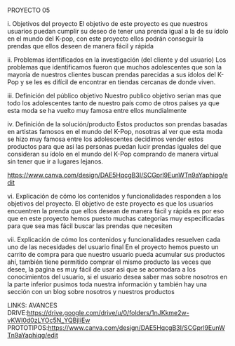 
PROYECTO 05


i.	Objetivos del proyecto
El objetivo de este proyecto es que nuestros usuarios puedan cumplir su deseo de tener una prenda igual a la de su ídolo en el mundo del K-pop, con este proyecto ellos podrán conseguir la prendas que ellos deseen de manera fácil y rápida

ii.	Problemas identificados en la investigación (del cliente y del usuario)
Los problemas que identificamos fueron que muchos adolescentes que son la mayoría de nuestros clientes buscan prendas parecidas a sus ídolos del K-Pop y se les es difícil de encontrar en tiendas cercanas de donde viven.

iii.	Definición del público objetivo
Nuestro publico objetivo serian mas que todo los adolescentes tanto de nuestro país como de otros países ya que esta moda se ha vuelto muy famosa entre ellos mundialmente

iv.	Definición de la solución/producto
Estos productos son prendas basadas en artistas famosos en el mundo del K-Pop, nosotras al ver que esta moda se hizo muy famosa entre los adolescentes decidimos vender estos productos para que asi las personas puedan lucir prendas iguales del que consideran su ídolo en el mundo del K-Pop comprando de manera virtual sin tener que ir a lugares lejanos.


https://www.canva.com/design/DAE5HqcgB3I/SCGprl9EunWTn9aYaphiqg/edit

vi.	Explicación de cómo los contenidos y funcionalidades responden a los objetivos del proyecto.
El objetivo de este proyecto es que los usuarios encuentren la prenda que ellos desean de manera fácil y rápida es por eso que en este proyecto hemos puesto muchas categorías muy especificadas para que sea mas fácil buscar las prendas que necesiten

vii.	Explicación de cómo los contenidos y funcionalidades resuelven cada uno de las necesidades del usuario final
En el proyecto hemos puesto un carrito de compra para que nuestro usuario pueda acumular sus productos ahí, también tiene permitido comprar el mismo producto las veces que desee, la pagina es muy fácil de usar asi que se acomodara a los conocimientos del usuario, si el usuario desea saber mas sobre nosotros en la parte inferior pusimos toda nuestra información y también hay una sección con un blog sobre nosotros y nuestros productos

LINKS:
AVANCES DRIVE:https://drive.google.com/drive/u/0/folders/1nJKkme2w-vKWI0d0zLYOc5N_YQBjIiEw
PROTOTIPOS:https://www.canva.com/design/DAE5HqcgB3I/SCGprl9EunWTn9aYaphiqg/edit
